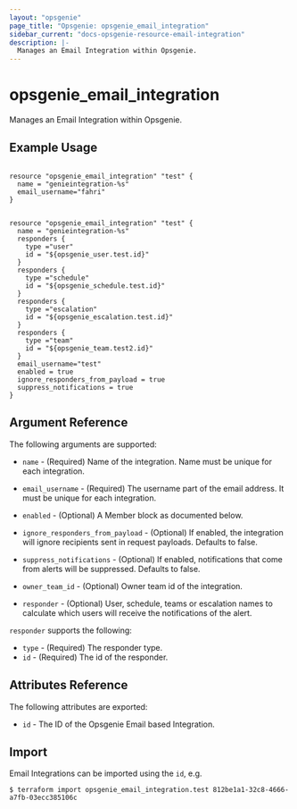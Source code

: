 ```yaml
---
layout: "opsgenie"
page_title: "Opsgenie: opsgenie_email_integration"
sidebar_current: "docs-opsgenie-resource-email-integration"
description: |-
  Manages an Email Integration within Opsgenie.
---
```


# opsgenie_email_integration

Manages an Email Integration within Opsgenie.

## Example Usage
```hcl

resource "opsgenie_email_integration" "test" {
  name = "genieintegration-%s"
  email_username="fahri"
}
```
```hcl

resource "opsgenie_email_integration" "test" {
  name = "genieintegration-%s"
  responders {
    type ="user"
    id = "${opsgenie_user.test.id}"
  }
  responders {
    type ="schedule"
    id = "${opsgenie_schedule.test.id}"
  }
  responders {
    type ="escalation"
    id = "${opsgenie_escalation.test.id}"
  }
  responders {
    type ="team"
    id = "${opsgenie_team.test2.id}"
  }
  email_username="test"
  enabled = true
  ignore_responders_from_payload = true
  suppress_notifications = true
}
```

## Argument Reference

The following arguments are supported:

* `name` - (Required) Name of the integration. Name must be unique for each integration.

* `email_username` - (Required) The username part of the email address. It must be unique for each integration.

* `enabled` - (Optional) A Member block as documented below.

* `ignore_responders_from_payload` - (Optional) If enabled, the integration will ignore recipients sent in request payloads. Defaults to false.

* `suppress_notifications` - (Optional) If enabled, notifications that come from alerts will be suppressed. Defaults to false.

* `owner_team_id` - (Optional) Owner team id of the integration.

* `responder` - (Optional) User, schedule, teams or escalation names to calculate which users will receive the notifications of the alert.

`responder` supports the following:

* `type` - (Required) The responder type. 
* `id` - (Required) The id of the responder.

## Attributes Reference

The following attributes are exported:

* `id` - The ID of the Opsgenie Email based Integration.

## Import

Email Integrations can be imported using the `id`, e.g.

```
$ terraform import opsgenie_email_integration.test 812be1a1-32c8-4666-a7fb-03ecc385106c
```
